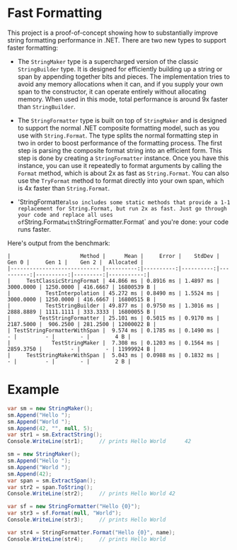 # Fast Formatting

This project is a proof-of-concept showing how to substantially improve string formatting performance in .NET.
There are two new types to support faster formatting:

* The `StringMaker` type is a supercharged version of the classic `StringBuilder` type. It
is designed for efficiently building up a string or span by appending together bits and
pieces. The implementation tries to avoid any memory allocations when it can, and if you
supply your own span to the constructor, it can operate entirely without allocating memory.
When used in this mode, total performance is around 9x faster than `StringBuilder`.

* The `StringFormatter` type is built on top of `StringMaker` and is designed to support the
normal .NET composite formatting model, such as you use with `String.Format`. The type splits
the normal formatting step in two in order to boost performance of the formatting process. 
The first step is parsing the composite format string into an efficient form. This step is done
by creating a `StringFormatter` instance. Once you have this instance, you can use it repeatedly
to format arguments by calling the `Format` method, which is about 2x as fast as `String.Format`.
You can also use the `TryFormat` method to format directly into your own span, which is 4x faster
than `String.Format`.

* 'StringFormatter` also includes some static methods that provide a 1-1 replacement for String.Format,
but run 2x as fast. Just go through your code and replace all uses of `String.Format` with
`StringFormatter.Format` and you're done: your code runs faster.

Here's output from the benchmark:

```
|                      Method |      Mean |     Error |    StdDev |     Gen 0 |     Gen 1 |    Gen 2 |  Allocated |
|---------------------------- |----------:|----------:|----------:|----------:|----------:|---------:|-----------:|
|     TestClassicStringFormat | 44.866 ms | 0.8916 ms | 1.4897 ms | 3000.0000 | 1250.0000 | 416.6667 | 16800539 B |
|           TestInterpolation | 45.272 ms | 0.8490 ms | 1.5524 ms | 3000.0000 | 1250.0000 | 416.6667 | 16800515 B |
|           TestStringBuilder | 49.877 ms | 0.9750 ms | 1.3016 ms | 2888.8889 | 1111.1111 | 333.3333 | 16800055 B |
|         TestStringFormatter | 25.101 ms | 0.5015 ms | 0.9170 ms | 2187.5000 |  906.2500 | 281.2500 | 12000022 B |
| TestStringFormatterWithSpan |  9.574 ms | 0.1785 ms | 0.1490 ms |         - |         - |        - |        4 B |
|             TestStringMaker |  7.308 ms | 0.1203 ms | 0.1564 ms | 2859.3750 |         - |        - | 11999924 B |
|     TestStringMakerWithSpan |  5.043 ms | 0.0988 ms | 0.1832 ms |         - |         - |        - |        2 B |
```

# Example

```csharp
var sm = new StringMaker();
sm.Append("Hello ");
sm.Append("World ");
sm.Append(42, "", null, 5);
var str1 = sm.ExtractString();
Console.WriteLine(str1);     // prints Hello World      42

sm = new StringMaker();
sm.Append("Hello ");
sm.Append("World ");
sm.Append(42);
var span = sm.ExtractSpan();
var str2 = span.ToString();
Console.WriteLine(str2);     // prints Hello World 42

var sf = new StringFormatter("Hello {0}");
var str3 = sf.Format(null, "World");
Console.WriteLine(str3);     // prints Hello World

var str4 = StringFormatter.Format("Hello {0}", name);
Console.WriteLine(str4);     // prints Hello World
```

